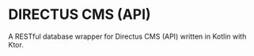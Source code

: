 # DIRECTUS CMS (API)
A RESTful  database wrapper for Directus CMS (API) written in Kotlin with Ktor.
